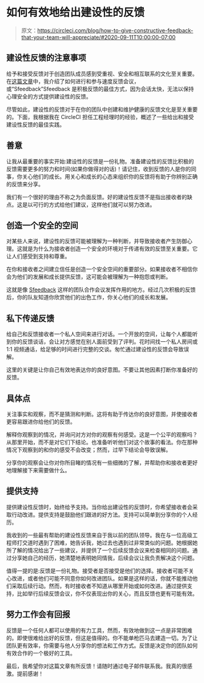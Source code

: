 # 如何有效地给出建设性的反馈

> 原文：<https://circleci.com/blog/how-to-give-constructive-feedback-that-your-team-will-appreciate/#2020-09-11T10:00:00-07:00>

## 建设性反馈的注意事项

给予和接受反馈对于创造团队成员感到受重视、安全和相互联系的文化至关重要。在[这篇文章](/blog/how-to-incorporate-fast-positive-feedback-into-your-team-s-work/)中，我介绍了如何进行和参与速度反馈会议，或“Sfeedback”Sfeedback 是积极反馈的最佳方式，因为会话太快，无法以保持心理安全的方式提供建设性的反馈。

尽管如此，建设性的反馈对于在你的团队中创建和维护健康的反馈文化是至关重要的。下面，我根据我在 CircleCI 担任工程经理时的经验，概述了一些给出和接受建设性反馈的最佳实践。

## 善意

让我从最重要的事实开始:建设性的反馈是一份礼物。准备建设性的反馈比积极的反馈需要更多的努力和时间(如果你做得对的话)！请记住，收到反馈的人是你的同事，你关心他们的成长。用关心和成长的心态来组织你的反馈将有助于你辨别正确的反馈来分享。

我们有一个很好的理由不称之为负面反馈。好的建设性反馈不是指出接收者的缺点。这是以可行的方式给他们建议，这样他们就可以努力改进。

## 创造一个安全的空间

对某些人来说，建设性的反馈可能被理解为一种判断，并导致接收者产生防御心理。这就是为什么为接收者创造一个安全的环境对于传递有效的反馈至关重要。它让人们感受到支持和尊重。

在你和接收者之间建立信任是创造一个安全空间的重要部分。如果接收者不相信你会为他们的发展和成长提供反馈，这可能会被理解为一种抱怨或判断。

这就是像 [Sfeedback](/blog/how-to-incorporate-fast-positive-feedback-into-your-team-s-work/) 这样的团队合作会议发挥作用的地方。经过几次积极的反馈后，你的队友知道你欣赏他们的出色工作，你关心他们的成长和发展。

## 私下传递反馈

给自己和反馈接收者一个私人空间来进行对话。一个开放的空间，让每个人都能听到你的反馈谈话，会让对方感觉在别人面前受到了评判。花时间找一个私人房间或 1:1 视频通话，给足够的时间进行完整的交谈。匆忙通过建设性的反馈会导致误解。

这里的关键是让你自己有效地表达你的良好意图。不要让其他因素打断你准备好的反馈。

## 具体点

关注事实和观察，而不是猜测和判断。这将有助于传达你的良好意图，并使接收者更容易跟进你给他们的反馈。

解释你观察到的情况，并询问对方对你的观察有何感受。这是一个公平的观察吗？从那里开始，而不是对它们下结论。也准备听听他们对这个故事的看法。你在那种情况下观察到的和你的感受不会改变；然而，过早下结论会导致误解。

分享你的观察会让你对你所目睹的情况有一些细微的了解，并帮助你和接收者更好地理解接下来需要做什么。

## 提供支持

提供建设性反馈时，始终给予支持。当你给出建设性的反馈时，你希望接收者会采取行动改进。提供支持是鼓励他们跟进的好方法。支持可以简单到分享你的个人经历。

我收到的一些最有帮助的建设性反馈来自于我以前的团队领导。我在与一位高级工程师打交道时遇到了困难，她告诉我，她过去也遇到过非常类似的问题。她根据她所了解的情况给出了一些建议，并提供了一个后续反馈会议来检查相同的问题。通过分享她自己的经历，她清楚地表明她同情我，后续会议让我负责解决这个问题。

值得一提的是:反馈是一份礼物。接受者是否接受是他们的选择。接收者可能不关心改进，或者他们可能不同意你如何改进团队。如果是这样的话，你就不能推动他们采取后续行动。然而，有时接收者不知道从哪里开始或如何改进。通过提供支持，比如举行后续反馈会议，你不仅表现出你的关心，而且反馈也更有可能有效。

## 努力工作会有回报

反馈是一个任何人都可以使用的有力工具，然而，有效地做到这一点是非常困难的。即使很难给出好的反馈，但这是值得的。你不能单枪匹马去建造一切。为了让团队更有效率，你需要与他人分享你的想法和工作方式。反馈是决定你的团队如何有效合作的一个极好的工具。

最后，我希望你对这篇文章有所反馈！请随时通过电子邮件联系我。我真的很感激。提前感谢！